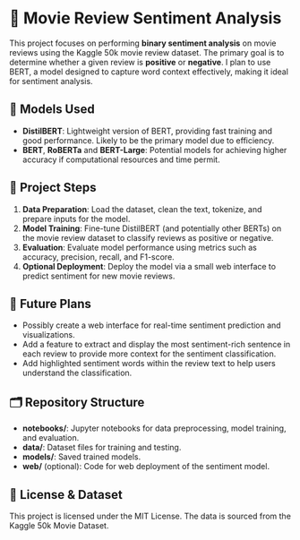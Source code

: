 # 🎥 Movie Review Sentiment Analysis

This project focuses on performing **binary sentiment analysis** on movie reviews using the Kaggle 50k movie review dataset. The primary goal is to determine whether a given review is **positive** or **negative**. I plan to use BERT, a model designed to capture word context effectively, making it ideal for sentiment analysis.

## 🧠 Models Used

- **DistilBERT**: Lightweight version of BERT, providing fast training and good performance. Likely to be the primary model due to efficiency.
- **BERT**, **RoBERTa** and **BERT-Large**: Potential models for achieving higher accuracy if computational resources and time permit.

## 📝 Project Steps

1. **Data Preparation**: Load the dataset, clean the text, tokenize, and prepare inputs for the model.
2. **Model Training**: Fine-tune DistilBERT (and potentially other BERTs) on the movie review dataset to classify reviews as positive or negative.
3. **Evaluation**: Evaluate model performance using metrics such as accuracy, precision, recall, and F1-score.
4. **Optional Deployment**: Deploy the model via a small web interface to predict sentiment for new movie reviews.

## 🔮 Future Plans
- Possibly create a web interface for real-time sentiment prediction and visualizations.
- Add a feature to extract and display the most sentiment-rich sentence in each review to provide more context for the sentiment classification.
- Add highlighted sentiment words within the review text to help users understand the classification.

## 🗂️ Repository Structure

- **notebooks/**: Jupyter notebooks for data preprocessing, model training, and evaluation.
- **data/**: Dataset files for training and testing.
- **models/**: Saved trained models.
- **web/** (optional): Code for web deployment of the sentiment model.

## 📄 License & Dataset

This project is licensed under the MIT License.
The data is sourced from the Kaggle 50k Movie Dataset.
